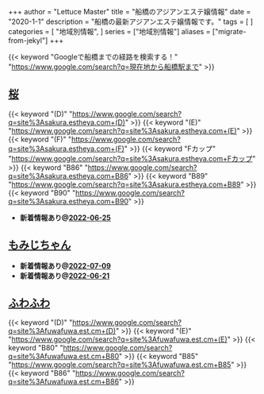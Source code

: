 +++
author = "Lettuce Master"
title = "船橋のアジアンエステ嬢情報"
date = "2020-1-1"
description = "船橋の最新アジアンエステ嬢情報です。"
tags = [
]
categories = [
    "地域別情報",
]
series = ["地域別情報"]
aliases = ["migrate-from-jekyl"]
+++

{{< keyword "Googleで船橋までの経路を検索する！" "https://www.google.com/search?q=現在地から船橋駅まで" >}}

## [桜](http://sakura.estheya.com/)
{{< keyword "(D)" "https://www.google.com/search?q=site%3Asakura.estheya.com+(D)" >}} {{< keyword "(E)" "https://www.google.com/search?q=site%3Asakura.estheya.com+(E)" >}} {{< keyword "(F)" "https://www.google.com/search?q=site%3Asakura.estheya.com+(F)" >}} {{< keyword "Fカップ" "https://www.google.com/search?q=site%3Asakura.estheya.com+Fカップ" >}} {{< keyword "B86" "https://www.google.com/search?q=site%3Asakura.estheya.com+B86" >}} {{< keyword "B89" "https://www.google.com/search?q=site%3Asakura.estheya.com+B89" >}} {{< keyword "B90" "https://www.google.com/search?q=site%3Asakura.estheya.com+B90" >}} 

- **新着情報あり@[2022-06-25](/post/2022-06-25)**
## [もみじちゃん](http://hfmh8.xyz/)


- **新着情報あり@[2022-07-09](/post/2022-07-09)**
- **新着情報あり@[2022-06-21](/post/2022-06-21)**
## [ふわふわ](https://fuwafuwa.est.cm/)
{{< keyword "(D)" "https://www.google.com/search?q=site%3Afuwafuwa.est.cm+(D)" >}} {{< keyword "(E)" "https://www.google.com/search?q=site%3Afuwafuwa.est.cm+(E)" >}} {{< keyword "B80" "https://www.google.com/search?q=site%3Afuwafuwa.est.cm+B80" >}} {{< keyword "B85" "https://www.google.com/search?q=site%3Afuwafuwa.est.cm+B85" >}} {{< keyword "B86" "https://www.google.com/search?q=site%3Afuwafuwa.est.cm+B86" >}} 


